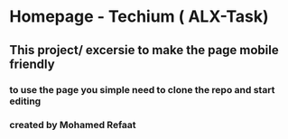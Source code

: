 # Homepage - Techium ( ALX-Task)
## This project/ excersie to make the page mobile friendly
### to use the page you simple need to clone the repo and start editing
### created by Mohamed Refaat